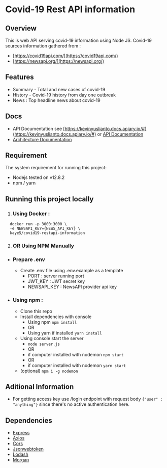 # Covid-19 Rest API information

## Overview
This is web API serving covid-19 information using Node JS. Covid-19 sources information gathered from :
- [https://covid19api.com/](https://covid19api.com/)
- [https://newsapi.org/](https://newsapi.org/)

## Features
- Summary - Total and new cases of covid-19
- History - Covid-19 history from day one outbreak
- News : Top headline news about covid-19

## Docs
- API Documentation see [https://kevinyuslianto.docs.apiary.io/#](https://kevinyuslianto.docs.apiary.io/#) or
[API Documentation](https://github.com/kaye5/Covid19-RestAPI-Information/blob/master/docs/API%20Documentation.apib)
- [Architecture Documentation](https://github.com/kaye5/Covid19-RestAPI-Information/blob/master/docs/Covid-19%20Information%20API%20Documentation.pdf)

## Requirement
The system requirement for running this project:
- Nodejs tested on v12.8.2
- npm / yarn

## Running this project locally
1. ### Using Docker :
```
  docker run -p 3000:3000 \
  -e NEWSAPI_KEY={NEWS_API_KEY} \
  kaye5/covid19-restapi-information
```
2. ### OR Using NPM Manually
  - ### Prepare .env
    - Create .env file using .env.example as a template
      - PORT : server running port
      - JWT_KEY : JWT secret key
      - NEWSAPI_KEY : NewsAPI provider api key

  - ### Using npm :
    - Clone this repo
    - Install dependencies with console
      - Using npm ```npm install```
      - OR
      - Using yarn if installed ```yarn install```
    - Using console start the server
      - ``` node server.js ```
      - OR
      - if computer installed with nodemon ``` npm start ```
      - OR
      - if computer installed with nodemon ``` yarn start ```
    - (optional) ```npm i -g nodemon ```

## Aditional Information
- For getting access key use /login endpoint with request body ```{"user" : "anything"}``` since there's no active authentication here.

## Dependencies
- [Express](https://github.com/expressjs/express)
- [Axios](https://github.com/axios/axios)
- [Cors](https://github.com/expressjs/cors)
- [Jsonwebtoken](https://jwt.io/)
- [Lodash](https://github.com/lodash/lodash)
- [Morgan](https://github.com/expressjs/morgan)

